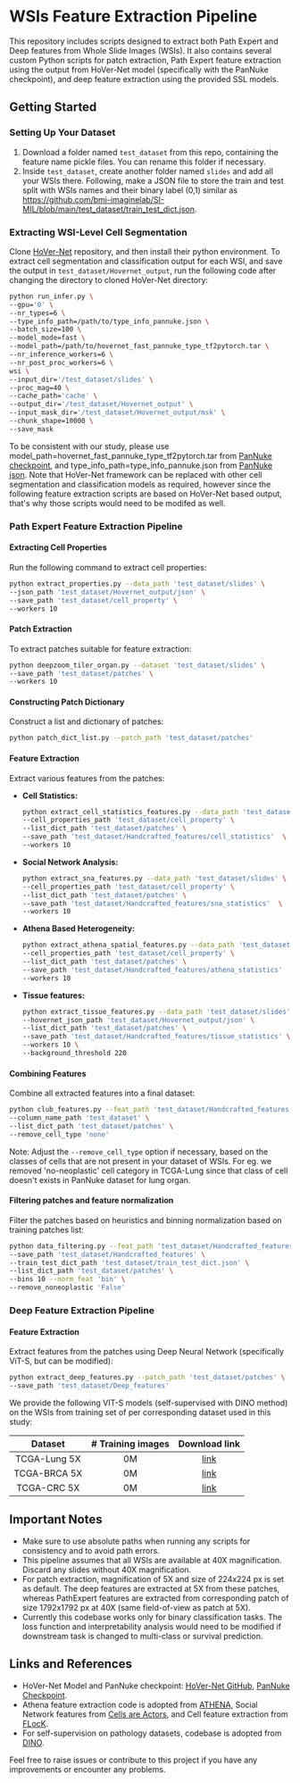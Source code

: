 # WSIs Feature Extraction Pipeline

This repository includes scripts designed to extract both Path Expert and Deep features from Whole Slide Images (WSIs). It also contains several custom Python scripts for patch extraction, Path Expert feature extraction using the output from HoVer-Net model (specifically with the PanNuke checkpoint), and deep feature extraction using the provided SSL models.

## Getting Started

### Setting Up Your Dataset

1. Download a folder named `test_dataset` from this repo, containing the feature name pickle files. You can rename this folder if necessary.
2. Inside `test_dataset`, create another folder named `slides` and add all your WSIs there. Following, make a JSON file to store the train and test split with WSIs names and their binary label (0,1) similar as https://github.com/bmi-imaginelab/SI-MIL/blob/main/test_dataset/train_test_dict.json.

### Extracting WSI-Level Cell Segmentation

Clone [HoVer-Net](https://github.com/vqdang/hover_net.git) repository, and then install their python environment. To extract cell segmentation and classification output for each WSI, and save the output in `test_dataset/Hovernet_output`, run the following code after changing the directory to cloned HoVer-Net directory:

```bash
python run_infer.py \
--gpu='0' \
--nr_types=6 \
--type_info_path=/path/to/type_info_pannuke.json \
--batch_size=100 \
--model_mode=fast \
--model_path=/path/to/hovernet_fast_pannuke_type_tf2pytorch.tar \
--nr_inference_workers=6 \
--nr_post_proc_workers=6 \
wsi \
--input_dir='/test_dataset/slides' \
--proc_mag=40 \
--cache_path='cache' \
--output_dir='/test_dataset/Hovernet_output' \
--input_mask_dir='/test_dataset/Hovernet_output/msk' \
--chunk_shape=10000 \
--save_mask
```


To be consistent with our study, please use model_path=hovernet_fast_pannuke_type_tf2pytorch.tar from [PanNuke checkpoint](https://drive.google.com/file/d/1SbSArI3KOOWHxRlxnjchO7_MbWzB4lNR/view), and type_info_path=type_info_pannuke.json from [PanNuke json](https://github.com/bmi-imaginelab/SI-MIL/blob/main/data_curation/type_info_pannuke.json). Note that HoVer-Net framework can be replaced with other cell segmentation and classification models as required, however since the following feature extraction scripts are based on HoVer-Net based output, that's why those scripts would need to be modifed as well. 

### Path Expert Feature Extraction Pipeline

#### Extracting Cell Properties

Run the following command to extract cell properties:

```bash
python extract_properties.py --data_path 'test_dataset/slides' \
--json_path 'test_dataset/Hovernet_output/json' \
--save_path 'test_dataset/cell_property' \
--workers 10
```

#### Patch Extraction

To extract patches suitable for feature extraction:

```bash
python deepzoom_tiler_organ.py --dataset 'test_dataset/slides' \
--save_path 'test_dataset/patches' \
--workers 10
```

#### Constructing Patch Dictionary

Construct a list and dictionary of patches:

```bash
python patch_dict_list.py --patch_path 'test_dataset/patches'
```

#### Feature Extraction

Extract various features from the patches:

- **Cell Statistics:**

  ```bash
  python extract_cell_statistics_features.py --data_path 'test_dataset/slides' \
  --cell_properties_path 'test_dataset/cell_property' \
  --list_dict_path 'test_dataset/patches' \
  --save_path 'test_dataset/Handcrafted_features/cell_statistics'  \
  --workers 10
  ```

- **Social Network Analysis:**

  ```bash
  python extract_sna_features.py --data_path 'test_dataset/slides' \
  --cell_properties_path 'test_dataset/cell_property' \
  --list_dict_path 'test_dataset/patches' \
  --save_path 'test_dataset/Handcrafted_features/sna_statistics'  \
  --workers 10
  ```

- **Athena Based Heterogeneity:**

  ```bash
  python extract_athena_spatial_features.py --data_path 'test_dataset/slides' \
  --cell_properties_path 'test_dataset/cell_property' \
  --list_dict_path 'test_dataset/patches' \
  --save_path 'test_dataset/Handcrafted_features/athena_statistics'  \
  --workers 10
  ```

- **Tissue features:**

  ```bash
  python extract_tissue_features.py --data_path 'test_dataset/slides' \
  --hovernet_json_path 'test_dataset/Hovernet_output/json' \
  --list_dict_path 'test_dataset/patches' \
  --save_path 'test_dataset/Handcrafted_features/tissue_statistics' \
  --workers 10 \
  --background_threshold 220
  ```


#### Combining Features

Combine all extracted features into a final dataset:

```bash
python club_features.py --feat_path 'test_dataset/Handcrafted_features' \
--column_name_path 'test_dataset' \
--list_dict_path 'test_dataset/patches' \
--remove_cell_type 'none'
```

Note: Adjust the `--remove_cell_type` option if necessary, based on the classes of cells that are not present in your dataset of WSIs. For eg. we removed 'no-neoplastic' cell category in TCGA-Lung since that class of cell doesn't exists in PanNuke dataset for lung organ.

#### Filtering patches and feature normalization

Filter the patches based on heuristics and binning normalization based on training patches list:

```bash
python data_filtering.py --feat_path 'test_dataset/Handcrafted_features' \
--save_path 'test_dataset/Handcrafted_features' \
--train_test_dict_path 'test_dataset/train_test_dict.json' \
--list_dict_path 'test_dataset/patches' \
--bins 10 --norm_feat 'bin' \
--remove_noneoplastic 'False'
```

### Deep Feature Extraction Pipeline

#### Feature Extraction

Extract features from the patches using Deep Neural Network (specifically ViT-S, but can be modified):

```bash
python extract_deep_features.py --patch_path 'test_dataset/patches' \
--save_path 'test_dataset/Deep_features' 
```

We provide the following VIT-S models (self-supervised with DINO method) on the WSIs from training set of per corresponding dataset used in this study:

|  Dataset | # Training  images | Download link |
|:--------:|:------------------:|:-------------:|
| TCGA-Lung 5X |       0M       |   [link](a)            |
| TCGA-BRCA 5X |        0M      |   [link](a)            |
| TCGA-CRC 5X |        0M      |   [link](a)            |




## Important Notes

- Make sure to use absolute paths when running any scripts for consistency and to avoid path errors.
- This pipeline assumes that all WSIs are available at 40X magnification. Discard any slides without 40X magnification.
- For patch extraction, magnification of 5X and size of 224x224 px is set as default. The deep features are extracted at 5X from these patches, whereas PathExpert features are extracted from corresponding patch of size 1792x1792 px at 40X (same field-of-view as patch at 5X).
- Currently this codebase works only for binary classification tasks. The loss function and interpretability analysis would need to be modified if downstream task is changed to multi-class or survival prediction. 

## Links and References

- HoVer-Net Model and PanNuke checkpoint: [HoVer-Net GitHub](https://github.com/vqdang/hover_net), [PanNuke Checkpoint](https://drive.google.com/file/d/1SbSArI3KOOWHxRlxnjchO7_MbWzB4lNR/view).
- Athena feature extraction code is adopted from [ATHENA](https://github.com/AI4SCR/ATHENA), Social Network features from [Cells are Actors](https://arxiv.org/abs/2106.15299), and Cell feature extraction from [FLocK](https://github.com/hacylu/FLocK).
- For self-supervision on pathology datasets, codebase is adopted from [DINO](https://github.com/facebookresearch/dino).

Feel free to raise issues or contribute to this project if you have any improvements or encounter any problems.
